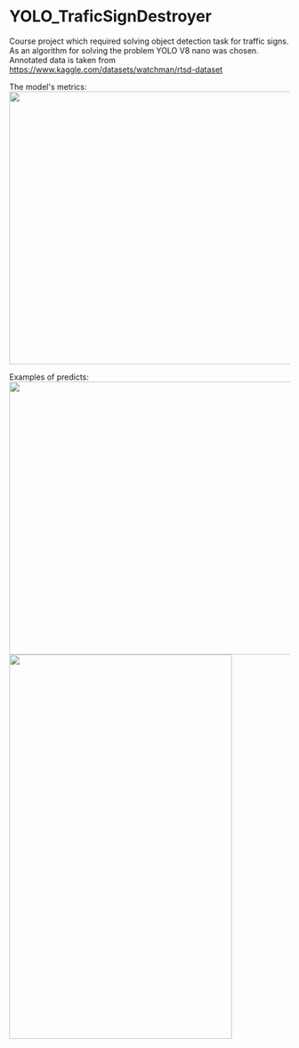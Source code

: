 # YOLO_TraficSignDestroyer

Course project which required solving object detection task for traffic signs. As an algorithm for solving the problem YOLO V8 nano was chosen.
Annotated data is taken from https://www.kaggle.com/datasets/watchman/rtsd-dataset

The model's metrics:
<img src="https://github.com/specialo0/YOLO_TraficSignDestroyer/assets/88432149/baacbd6a-d0ad-489c-bedf-8c201b1be6f8.png" width="700" height="490">


Examples of predicts:
<img src="https://github.com/specialo0/YOLO_TraficSignDestroyer/assets/88432149/a42d42dd-af76-4c8d-88aa-90e77017f5bf.png" width="700" height="490">
<img src="https://github.com/specialo0/YOLO_TraficSignDestroyer/assets/88432149/649a4886-93f0-44e0-954d-94f5e94d80d4.png" width="400" height="690">
